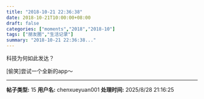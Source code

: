 ```yaml
---
title: "2018-10-21 22:36:38"
date: 2018-10-21T10:00:00+08:00
draft: false
categories: ["moments","2018","2018-10"]
tags: ["朋友圈","生活记录"]
summary: "2018-10-21 22:36:38..."
---
```


科技为何如此发达？

[偷笑]尝试一个全新的app～

---

**帖子类型:** 15
**用户名:** chenxueyuan001
**处理时间:** 2025/8/28 21:16:25